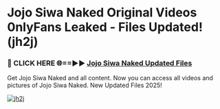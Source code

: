 # Jojo Siwa Naked Original Videos 0nlyFans Leaked - Files Updated! (jh2j)

<h3>🔴 CLICK HERE 🌐==►► <a href="https://tinyurl.com/yckcrads" rel="nofollow">Jojo Siwa Naked Updated Files</a></h3>

Get Jojo Siwa Naked and all content. Now you can access all videos and pictures of Jojo Siwa Naked. New Updated Files 2025!

[![jh2j](https://i.imgur.com/hpKpOFt.gif)](https://tinyurl.com/yckcrads)
